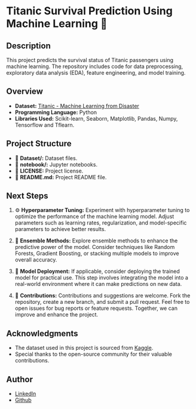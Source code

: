 # Titanic Survival Prediction Using Machine Learning 🚢

## Description

This project predicts the survival status of Titanic passengers using machine learning. The repository includes code for data preprocessing, exploratory data analysis (EDA), feature engineering, and model training.

## Overview

- **Dataset:** [Titanic - Machine Learning from Disaster](https://www.kaggle.com/competitions/titanic/data?select=train.csv.)
- **Programming Language:** Python
- **Libraries Used:** Scikit-learn, Seaborn, Matplotlib, Pandas, Numpy, Tensorflow and Tflearn.

## Project Structure

- 📂 **Dataset/:** Dataset files.
- 📓 **notebook/:** Jupyter notebooks.
- 📝 **LICENSE:** Project license.
- 📄 **README.md:** Project README file.

## Next Steps

1. ⚙️ **Hyperparameter Tuning:**
   Experiment with hyperparameter tuning to optimize the performance of the machine learning model. Adjust parameters such as learning rates, regularization, and model-specific parameters to achieve better results.

2. 🔄 **Ensemble Methods:**
   Explore ensemble methods to enhance the predictive power of the model. Consider techniques like Random Forests, Gradient Boosting, or stacking multiple models to improve overall accuracy.

3. 🚀 **Model Deployment:**
   If applicable, consider deploying the trained model for practical use. This step involves integrating the model into a real-world environment where it can make predictions on new data.

4. 🤝 **Contributions:**
   Contributions and suggestions are welcome. Fork the repository, create a new branch, and submit a pull request. Feel free to open issues for bug reports or feature requests. Together, we can improve and enhance the project.

## Acknowledgments

- The dataset used in this project is sourced from [Kaggle](https://www.kaggle.com/competitions/titanic/data?select=train.csv.).
- Special thanks to the open-source community for their valuable contributions.

## Author

- [LinkedIn](https://www.linkedin.com/in/rishikesh-jagadale-331812207/)
- [Github](https://github.com/rissh)

